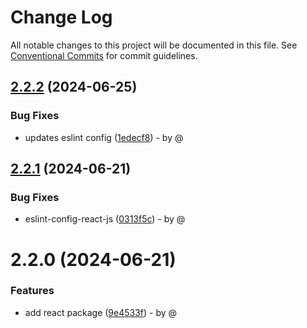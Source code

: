 # Change Log

All notable changes to this project will be documented in this file.
See [Conventional Commits](https://conventionalcommits.org) for commit guidelines.

## [2.2.2](https://github.com/RodrigoAngeloValentini/eslint-essentials/compare/@eslint-essentials/eslint-config-react-js@2.2.1...@eslint-essentials/eslint-config-react-js@2.2.2) (2024-06-25)

### Bug Fixes

* updates eslint config ([1edecf8](https://github.com/RodrigoAngeloValentini/eslint-essentials/commit/1edecf84717b3c61b3d7dd0bd529dd4ab6d135c9)) - by @

## [2.2.1](https://github.com/RodrigoAngeloValentini/eslint-essentials/compare/@eslint-essentials/eslint-config-react-js@2.2.0...@eslint-essentials/eslint-config-react-js@2.2.1) (2024-06-21)

### Bug Fixes

* eslint-config-react-js ([0313f5c](https://github.com/RodrigoAngeloValentini/eslint-essentials/commit/0313f5caa53bea2b2d50f6c27cf26d8b1506398d)) - by @

# 2.2.0 (2024-06-21)

### Features

* add react package ([9e4533f](https://github.com/RodrigoAngeloValentini/eslint-essentials/commit/9e4533f91b21271aabf7a4a57893ba094b194064)) - by @
